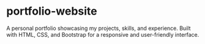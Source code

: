 # portfolio-website
A personal portfolio showcasing my projects, skills, and experience. Built with HTML, CSS, and Bootstrap for a responsive and user-friendly interface.
